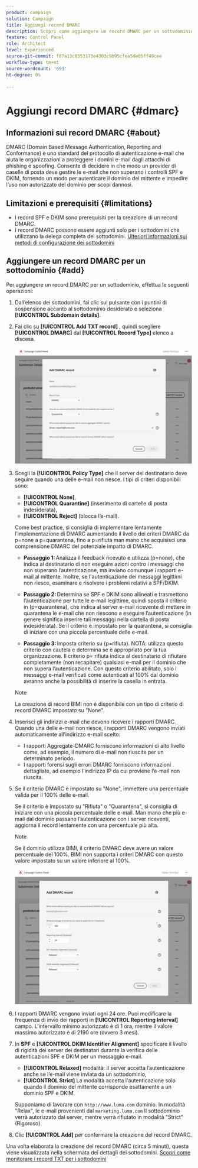 ```yaml
---
product: campaign
solution: Campaign
title: Aggiungi record DMARC
description: Scopri come aggiungere un record DMARC per un sottodominio.
feature: Control Panel
role: Architect
level: Experienced
source-git-commit: f87a13c8553173e4303c9b95cfea5de05ff49cee
workflow-type: tm+mt
source-wordcount: '693'
ht-degree: 0%

---
```



# Aggiungi record DMARC {#dmarc}

## Informazioni sui record DMARC {#about}

DMARC (Domain Based Message Authentication, Reporting and Conformance) è uno standard del protocollo di autenticazione e-mail che aiuta le organizzazioni a proteggere i domini e-mail dagli attacchi di phishing e spoofing. Consente di decidere in che modo un provider di caselle di posta deve gestire le e-mail che non superano i controlli SPF e DKIM, fornendo un modo per autenticare il dominio del mittente e impedire l’uso non autorizzato del dominio per scopi dannosi.

<!--Detailed information on DMARC implementation is available in [Adobe Deliverability Best Practice Guide](https://experienceleague.adobe.com/docs/deliverability-learn/deliverability-best-practice-guide/additional-resources/technotes/implement-bimi.html)-->

## Limitazioni e prerequisiti {#limitations}

* I record SPF e DKIM sono prerequisiti per la creazione di un record DMARC.
* I record DMARC possono essere aggiunti solo per i sottodomini che utilizzano la delega completa dei sottodomini. [Ulteriori informazioni sui metodi di configurazione dei sottodomini](subdomains-branding.md#subdomain-delegation-methods)

## Aggiungere un record DMARC per un sottodominio {#add}

Per aggiungere un record DMARC per un sottodominio, effettua le seguenti operazioni:

1. Dall’elenco dei sottodomini, fai clic sul pulsante con i puntini di sospensione accanto al sottodominio desiderato e seleziona **[!UICONTROL Subdomain details]**.

1. Fai clic su **[!UICONTROL Add TXT record]** , quindi scegliere **[!UICONTROL DMARC]** dal **[!UICONTROL Record Type]** elenco a discesa.

   ![](assets/dmarc-add.png)

1. Scegli la **[!UICONTROL Policy Type]** che il server del destinatario deve seguire quando una delle e-mail non riesce. I tipi di criteri disponibili sono:

   * **[!UICONTROL None]**,
   * **[!UICONTROL Quarantine]** (inserimento di cartelle di posta indesiderata),
   * **[!UICONTROL Reject]** (blocca l’e-mail).

   Come best practice, si consiglia di implementare lentamente l’implementazione di DMARC aumentando il livello dei criteri DMARC da p=none a p=quarantena, fino a p=rifiuta man mano che acquisisci una comprensione DMARC del potenziale impatto di DMARC.

   * **Passaggio 1:** Analizza il feedback ricevuto e utilizza (p=none), che indica al destinatario di non eseguire azioni contro i messaggi che non superano l’autenticazione, ma inviano comunque i rapporti e-mail al mittente. Inoltre, se l&#39;autenticazione dei messaggi legittimi non riesce, esaminare e risolvere i problemi relativi a SPF/DKIM.

   * **Passaggio 2:** Determina se SPF e DKIM sono allineati e trasmettono l’autenticazione per tutte le e-mail legittime, quindi sposta il criterio in (p=quarantena), che indica al server e-mail ricevente di mettere in quarantena le e-mail che non riescono a eseguire l’autenticazione (in genere significa inserire tali messaggi nella cartella di posta indesiderata). Se il criterio è impostato per la quarantena, si consiglia di iniziare con una piccola percentuale delle e-mail.

   * **Passaggio 3:** Imposta criterio su (p=rifiuta). NOTA: utilizza questo criterio con cautela e determina se è appropriato per la tua organizzazione. Il criterio p= rifiuta indica al destinatario di rifiutare completamente (non recapitare) qualsiasi e-mail per il dominio che non supera l’autenticazione. Con questo criterio abilitato, solo i messaggi e-mail verificati come autenticati al 100% dal dominio avranno anche la possibilità di inserire la casella in entrata.

   >[!NOTE]
   >
   > La creazione di record BIMI non è disponibile con un tipo di criterio di record DMARC impostato su &quot;None&quot;.

1. Inserisci gli indirizzi e-mail che devono ricevere i rapporti DMARC. Quando una delle e-mail non riesce, i rapporti DMARC vengono inviati automaticamente all’indirizzo e-mail scelto:

   * I rapporti Aggregate-DMARC forniscono informazioni di alto livello come, ad esempio, il numero di e-mail non riuscite per un determinato periodo.
   * I rapporti forensi sugli errori DMARC forniscono informazioni dettagliate, ad esempio l’indirizzo IP da cui proviene l’e-mail non riuscita.

1. Se il criterio DMARC è impostato su &quot;None&quot;, immettere una percentuale valida per il 100% delle e-mail.

   Se il criterio è impostato su &quot;Rifiuta&quot; o &quot;Quarantena&quot;, si consiglia di iniziare con una piccola percentuale delle e-mail. Man mano che più e-mail dal dominio passano l’autenticazione con i server riceventi, aggiorna il record lentamente con una percentuale più alta.

   >[!NOTE]
   >
   >Se il dominio utilizza BIMI, il criterio DMARC deve avere un valore percentuale del 100%. BIMI non supporta i criteri DMARC con questo valore impostato su un valore inferiore al 100%.

   ![](assets/dmarc-add2.png)

1. I rapporti DMARC vengono inviati ogni 24 ore. Puoi modificare la frequenza di invio dei rapporti in **[!UICONTROL Reporting Interval]** campo. L’intervallo minimo autorizzato è di 1 ora, mentre il valore massimo autorizzato è di 2190 ore (ovvero 3 mesi).

1. In **SPF** e **[!UICONTROL DKIM Identifier Alignment]** specificare il livello di rigidità dei server dei destinatari durante la verifica delle autenticazioni SPF e DKIM per un messaggio e-mail.

   * **[!UICONTROL Relaxed]** modalità: il server accetta l’autenticazione anche se l’e-mail viene inviata da un sottodominio,
   * **[!UICONTROL Strict]** La modalità accetta l&#39;autenticazione solo quando il dominio del mittente corrisponde esattamente a un dominio SPF e DKIM.

   Supponiamo di lavorare con `http://www.luma.com` dominio. In modalità &quot;Relax&quot;, le e-mail provenienti dal `marketing.luma.com` Il sottodominio verrà autorizzato dal server, mentre verrà rifiutato in modalità &quot;Strict&quot; (Rigoroso).

1. Clic **[!UICONTROL Add]** per confermare la creazione del record DMARC.

Una volta elaborata la creazione del record DMARC (circa 5 minuti), questa viene visualizzata nella schermata dei dettagli dei sottodomini. [Scopri come monitorare i record TXT per i sottodomini](gs-txt-records.md#monitor)